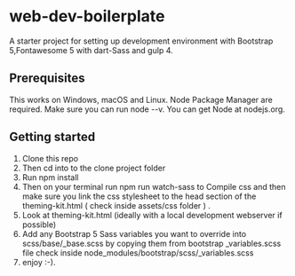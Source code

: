# web-dev-boilerplate
A starter project for setting up development environment with Bootstrap 5,Fontawesome 5 with dart-Sass and gulp 4.

## Prerequisites
This works on Windows, macOS and Linux. Node Package Manager are required. Make sure you can run node --v. You can get Node at nodejs.org.

## Getting started
1. Clone this repo
2. Then cd into to the clone project folder
3. Run npm install
4. Then on your terminal run npm run watch-sass to Compile css and then make sure you link the css stylesheet to the head section of the theming-kit.html ( check inside assets/css folder ) .
5. Look at theming-kit.html (ideally with a local development webserver if possible)
6. Add any Bootstrap 5 Sass variables you want to override into scss/base/_base.scss by copying them from bootstrap _variables.scss file check inside node_modules/bootstrap/scss/_variables.scss
7. enjoy :-).
